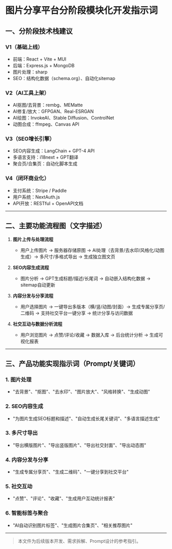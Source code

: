 # 图片分享平台分阶段模块化开发指示词

## 一、分阶段技术栈建议

### V1（基础上线）
- 前端：React + Vite + MUI
- 后端：Express.js + MongoDB
- 图片处理：sharp
- SEO：结构化数据（schema.org）、自动化sitemap

### V2（AI工具上架）
- AI抠图/去背景：rembg、MEMatte
- AI修复/放大：GFPGAN、Real-ESRGAN
- AI绘图：InvokeAI、Stable Diffusion、ControlNet
- 动图合成：ffmpeg、Canvas API

### V3（SEO增长引擎）
- SEO内容生成：LangChain + GPT-4 API
- 多语言支持：i18next + GPT翻译
- 聚合页/合集页：自动化脚本生成

### V4（闭环商业化）
- 支付系统：Stripe / Paddle
- 用户系统：NextAuth.js
- API开放：RESTful + OpenAPI文档

---

## 二、主要功能流程图（文字描述）

1. **图片上传与处理流程**
   - 用户上传图片 → 服务器存储原图 → AI处理（去背景/去水印/风格化/动图生成）→ 多尺寸/多格式导出 → 生成独立图文页

2. **SEO内容生成流程**
   - 图片分析 → GPT生成标题/描述/长尾词 → 自动嵌入结构化数据 → sitemap自动更新

3. **内容分发与分享流程**
   - 用户选择图片 → 一键导出多版本（横/竖/动图/封面）→ 生成专属分享页/二维码 → 支持社交平台一键分享 → 统计分享与访问数据

4. **社交互动与数据分析流程**
   - 用户浏览图片 → 点赞/评论/收藏 → 数据入库 → 后台统计分析 → 生成可视化报表

---

## 三、产品功能实现指示词（Prompt/关键词）

### 1. 图片处理
- "去背景"、"抠图"、"去水印"、"图片放大"、"风格转换"、"生成动图"

### 2. SEO内容生成
- "为图片生成SEO标题和描述"、"自动生成长尾关键词"、"多语言描述生成"

### 3. 多尺寸导出
- "导出横版图片"、"导出竖版图片"、"导出社交封面"、"导出动态图"

### 4. 内容分发与分享
- "生成专属分享页"、"生成二维码"、"一键分享到社交平台"

### 5. 社交互动
- "点赞"、"评论"、"收藏"、"生成用户互动统计报表"

### 6. 智能标签与聚合
- "AI自动识别图片标签"、"生成图片合集页"、"相关推荐图片"

---

> 本文件为后续版本开发、需求拆解、Prompt设计的参考指引。 